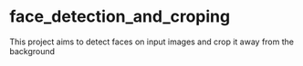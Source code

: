# face_detection_and_croping
This project aims to detect faces on input images and crop it away from the background
